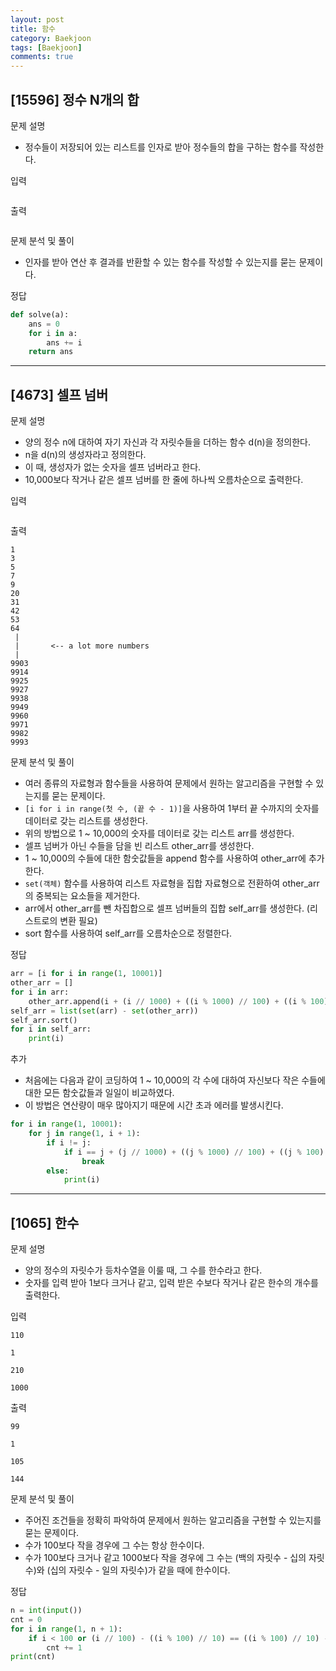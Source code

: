 ```yaml
---
layout: post
title: 함수
category: Baekjoon
tags: [Baekjoon]
comments: true
---
```


## [15596] 정수 N개의 합

문제 설명
- 정수들이 저장되어 있는 리스트를 인자로 받아 정수들의 합을 구하는 함수를 작성한다.

입력
```
```

출력
```
```

문제 분석 및 풀이
- 인자를 받아 연산 후 결과를 반환할 수 있는 함수를 작성할 수 있는지를 묻는 문제이다.

정답
```python
def solve(a):
    ans = 0
    for i in a:
        ans += i
    return ans
```

---

## [4673] 셀프 넘버

문제 설명
- 양의 정수 n에 대하여 자기 자신과 각 자릿수들을 더하는 함수 d(n)을 정의한다.
- n을 d(n)의 생성자라고 정의한다.
- 이 때, 생성자가 없는 숫자을 셀프 넘버라고 한다.
- 10,000보다 작거나 같은 셀프 넘버를 한 줄에 하나씩 오름차순으로 출력한다.

입력
```
```

출력
```
1
3
5
7
9
20
31
42
53
64
 |
 |       <-- a lot more numbers
 |
9903
9914
9925
9927
9938
9949
9960
9971
9982
9993
```

문제 분석 및 풀이
- 여러 종류의 자료형과 함수들을 사용하여 문제에서 원하는 알고리즘을 구현할 수 있는지를 묻는 문제이다.
- `[i for i in range(첫 수, (끝 수 - 1)]`을 사용하여 1부터 끝 수까지의 숫자를 데이터로 갖는 리스트를 생성한다.
- 위의 방법으로 1 ~ 10,000의 숫자를 데이터로 갖는 리스트 arr를 생성한다.
- 셀프 넘버가 아닌 수들을 담을 빈 리스트 other_arr를 생성한다.
- 1 ~ 10,000의 수들에 대한 함숫값들을 append 함수를 사용하여 other_arr에 추가한다.
- `set(객체)` 함수를 사용하여 리스트 자료형을 집합 자료형으로 전환하여 other_arr의 중복되는 요소들을 제거한다.
- arr에서 other_arr를 뺀 차집합으로 셀프 넘버들의 집합 self_arr를 생성한다. (리스트로의 변환 필요)
- sort 함수를 사용하여 self_arr를 오름차순으로 정렬한다.

정답
```python
arr = [i for i in range(1, 10001)]
other_arr = []
for i in arr:
    other_arr.append(i + (i // 1000) + ((i % 1000) // 100) + ((i % 100) // 10) + (i % 10))
self_arr = list(set(arr) - set(other_arr))
self_arr.sort()
for i in self_arr:
    print(i)
```

추가
- 처음에는 다음과 같이 코딩하여 1 ~ 10,000의 각 수에 대하여 자신보다 작은 수들에 대한 모든 함숫값들과 일일이 비교하였다.
- 이 방법은 연산량이 매우 많아지기 때문에 시간 초과 에러를 발생시킨다.
```python
for i in range(1, 10001):
    for j in range(1, i + 1):
        if i != j:
            if i == j + (j // 1000) + ((j % 1000) // 100) + ((j % 100) // 10) + (j % 10):
                break
        else:
            print(i)
```

---

## [1065] 한수

문제 설명
- 양의 정수의 자릿수가 등차수열을 이룰 때, 그 수를 한수라고 한다.
- 숫자를 입력 받아 1보다 크거나 같고, 입력 받은 수보다 작거나 같은 한수의 개수를 출력한다.

입력
```
110
```
```
1
```
```
210
```
```
1000
```

출력
```
99
```
```
1
```
```
105
```
```
144
```

문제 분석 및 풀이
- 주어진 조건들을 정확히 파악하여 문제에서 원하는 알고리즘을 구현할 수 있는지를 묻는 문제이다.
- 수가 100보다 작을 경우에 그 수는 항상 한수이다.
- 수가 100보다 크거나 같고 1000보다 작을 경우에 그 수는 (백의 자릿수 - 십의 자릿수)와 (십의 자릿수 - 일의 자릿수)가 같을 때에 한수이다.

정답
```python
n = int(input())
cnt = 0
for i in range(1, n + 1):
    if i < 100 or (i // 100) - ((i % 100) // 10) == ((i % 100) // 10) - (i % 10):
        cnt += 1
print(cnt)
```
